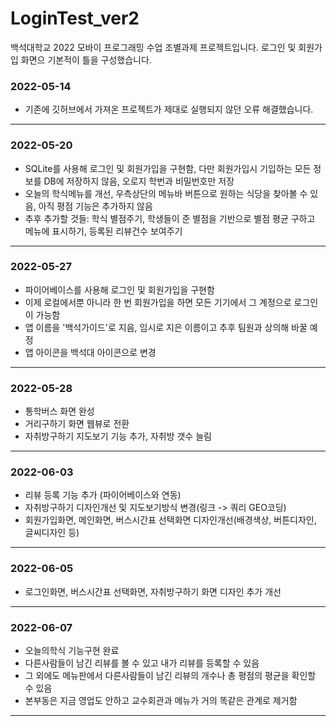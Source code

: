 # LoginTest_ver2
백석대학교 2022 모바이 프로그래밍 수업 조별과제 프로젝트입니다.
로그인 및 회원가입 화면으 기본적이 틀을 구성했습니다.

### 2022-05-14
- 기존에 깃허브에서 가져온 프로젝트가 제대로 실행되지 않던 오류 해결했습니다.

---
### 2022-05-20
- SQLite를 사용해 로그인 및 회원가입을 구현함, 다만 회원가입시 기입하는 모든 정보를 DB에 저장하지 않음, 오로지 학번과 비밀번호만 저장<br>
- 오늘의 학식메뉴를 개선, 우측상단의 메뉴바 버튼으로 원하는 식당을 찾아볼 수 있음, 아직 평점 기능은 추가하지 않음<br>
- 추후 추가할 것들: 학식 별점주기, 학생들이 준 별점을 기반으로 별점 평균 구하고 메뉴에 표시하기, 등록된 리뷰건수 보여주기

---

### 2022-05-27
- 파이어베이스를 사용해 로그인 및 회원가입을 구현함<br>
- 이제 로컬에서뿐 아니라 한 번 회원가입을 하면 모든 기기에서 그 계정으로 로그인이 가능함<br>
- 앱 이름을 '백석가이드'로 지음, 임시로 지은 이름이고 추후 팀원과 상의해 바꿀 예정<br>
- 앱 아이콘을 백석대 아이콘으로 변경

---

### 2022-05-28
- 통학버스 화면 완성
- 거리구하기 화면 웹뷰로 전환
- 자취방구하기 지도보기 기능 추가, 자취방 갯수 늘림
---

### 2022-06-03
- 리뷰 등록 기능 추가 (파이어베이스와 연동)
- 자취방구하기 디자인개선 및 지도보기방식 변경(링크 -> 쿼리 GEO코딩)
- 회원가입화면, 메인화면, 버스시간표 선택화면 디자인개선(배경색상, 버튼디자인, 글씨디자인 등)
---

### 2022-06-05
- 로그인화면, 버스시간표 선택화면, 자취방구하기 화면 디자인 추가 개선
---

### 2022-06-07
- 오늘의학식 기능구현 완료
- 다른사람들이 남긴 리뷰를 볼 수 있고 내가 리뷰를 등록할 수 있음
- 그 외에도 메뉴판에서 다른사람들이 남긴 리뷰의 개수나 총 평점의 평균을 확인할 수 있음
- 본부동은 지금 영업도 안하고 교수회관과 메뉴가 거의 똑같은 관계로 제거함
---